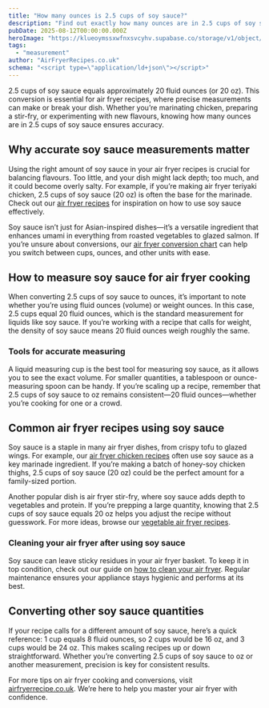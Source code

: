 ```yaml
---
title: "How many ounces is 2.5 cups of soy sauce?"
description: "Find out exactly how many ounces are in 2.5 cups of soy sauce for perfect air fryer recipes every time."
pubDate: 2025-08-12T00:00:00.000Z
heroImage: "https://klueoymssxwfnxsvcyhv.supabase.co/storage/v1/object/public/md/how-many-ounces-is-2-5-cups-of-soy-sauce-da82562f.webp"
tags:
  - "measurement"
author: "AirFryerRecipes.co.uk"
schema: "<script type=\"application/ld+json\"></script>"
---
```


<p>2.5 cups of soy sauce equals approximately 20 fluid ounces (or 20 oz). This conversion is essential for air fryer recipes, where precise measurements can make or break your dish. Whether you’re marinating chicken, preparing a stir-fry, or experimenting with new flavours, knowing how many ounces are in 2.5 cups of soy sauce ensures accuracy.</p>  

<h2>Why accurate soy sauce measurements matter</h2>  
<p>Using the right amount of soy sauce in your air fryer recipes is crucial for balancing flavours. Too little, and your dish might lack depth; too much, and it could become overly salty. For example, if you’re making air fryer teriyaki chicken, 2.5 cups of soy sauce (20 oz) is often the base for the marinade. Check out our <a href=https://www.airfryerrecipe.co.uk/recipes>air fryer recipes</a> for inspiration on how to use soy sauce effectively.</p>  

<p>Soy sauce isn’t just for Asian-inspired dishes—it’s a versatile ingredient that enhances umami in everything from roasted vegetables to glazed salmon. If you’re unsure about conversions, our <a href=https://www.airfryerrecipe.co.uk/air-fryer-conversion-chart>air fryer conversion chart</a> can help you switch between cups, ounces, and other units with ease.</p>  

<h2>How to measure soy sauce for air fryer cooking</h2>  
<p>When converting 2.5 cups of soy sauce to ounces, it’s important to note whether you’re using fluid ounces (volume) or weight ounces. In this case, 2.5 cups equal 20 fluid ounces, which is the standard measurement for liquids like soy sauce. If you’re working with a recipe that calls for weight, the density of soy sauce means 20 fluid ounces weigh roughly the same.</p>  

<h3>Tools for accurate measuring</h3>  
<p>A liquid measuring cup is the best tool for measuring soy sauce, as it allows you to see the exact volume. For smaller quantities, a tablespoon or ounce-measuring spoon can be handy. If you’re scaling up a recipe, remember that 2.5 cups of soy sauce to oz remains consistent—20 fluid ounces—whether you’re cooking for one or a crowd.</p>  

<h2>Common air fryer recipes using soy sauce</h2>  
<p>Soy sauce is a staple in many air fryer dishes, from crispy tofu to glazed wings. For example, our <a href=https://www.airfryerrecipe.co.uk/recipe-category/chicken>air fryer chicken recipes</a> often use soy sauce as a key marinade ingredient. If you’re making a batch of honey-soy chicken thighs, 2.5 cups of soy sauce (20 oz) could be the perfect amount for a family-sized portion.</p>  

<p>Another popular dish is air fryer stir-fry, where soy sauce adds depth to vegetables and protein. If you’re prepping a large quantity, knowing that 2.5 cups of soy sauce equals 20 oz helps you adjust the recipe without guesswork. For more ideas, browse our <a href=https://www.airfryerrecipe.co.uk/recipe-category/vegetables>vegetable air fryer recipes</a>.</p>  

<h3>Cleaning your air fryer after using soy sauce</h3>  
<p>Soy sauce can leave sticky residues in your air fryer basket. To keep it in top condition, check out our guide on <a href=https://www.airfryerrecipe.co.uk/air-fryer-cleaner>how to clean your air fryer</a>. Regular maintenance ensures your appliance stays hygienic and performs at its best.</p>  

<h2>Converting other soy sauce quantities</h2>  
<p>If your recipe calls for a different amount of soy sauce, here’s a quick reference: 1 cup equals 8 fluid ounces, so 2 cups would be 16 oz, and 3 cups would be 24 oz. This makes scaling recipes up or down straightforward. Whether you’re converting 2.5 cups of soy sauce to oz or another measurement, precision is key for consistent results.</p>  

<p>For more tips on air fryer cooking and conversions, visit <a href=https://www.airfryerrecipe.co.uk>airfryerrecipe.co.uk</a>. We’re here to help you master your air fryer with confidence.</p>